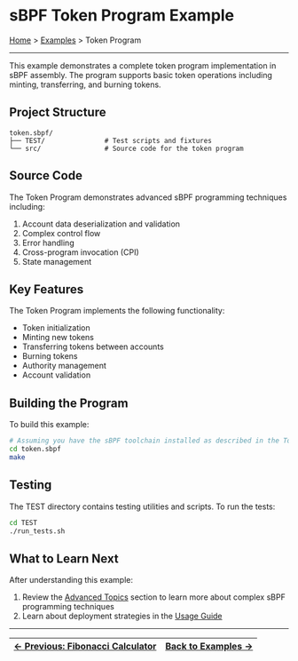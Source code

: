 # sBPF Token Program Example

[Home](../../README.md) > [Examples](../README.md) > Token Program

---

This example demonstrates a complete token program implementation in sBPF assembly. The program supports basic token operations including minting, transferring, and burning tokens.

## Project Structure

```
token.sbpf/
├── TEST/               # Test scripts and fixtures
└── src/                # Source code for the token program
```

## Source Code

The Token Program demonstrates advanced sBPF programming techniques including:

1. Account data deserialization and validation
2. Complex control flow
3. Error handling
4. Cross-program invocation (CPI)
5. State management

## Key Features

The Token Program implements the following functionality:

- Token initialization
- Minting new tokens
- Transferring tokens between accounts
- Burning tokens
- Authority management
- Account validation

## Building the Program

To build this example:

```bash
# Assuming you have the sBPF toolchain installed as described in the Toolchain Setup guide
cd token.sbpf
make
```

## Testing

The TEST directory contains testing utilities and scripts. To run the tests:

```bash
cd TEST
./run_tests.sh
```

## What to Learn Next

After understanding this example:

1. Review the [Advanced Topics](../../docs/advanced/) section to learn more about complex sBPF programming techniques
2. Learn about deployment strategies in the [Usage Guide](../../docs/usage/)

---

| [← Previous: Fibonacci Calculator](../solana-fibonacci-asm/) | [Back to Examples →](../README.md) |
|:-------------------------------------------------------------|----------------------------------:| 